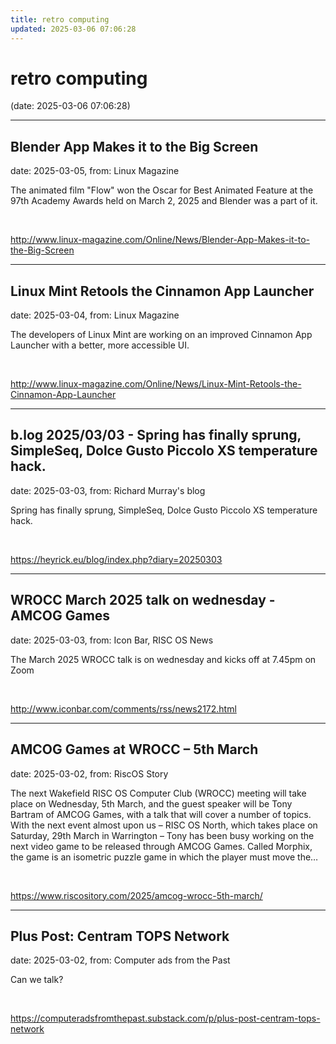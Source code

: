 ```yaml
---
title: retro computing
updated: 2025-03-06 07:06:28
---
```


# retro computing

(date: 2025-03-06 07:06:28)

---

## Blender App Makes it to the Big Screen

date: 2025-03-05, from: Linux Magazine

<p>The animated film &quot;Flow&quot; won the Oscar for Best Animated Feature at the 97th Academy Awards held on March 2, 2025 and Blender was a part of it.</p> 

<br> 

<http://www.linux-magazine.com/Online/News/Blender-App-Makes-it-to-the-Big-Screen>

---

## Linux Mint Retools the Cinnamon App Launcher

date: 2025-03-04, from: Linux Magazine

<p>The developers of Linux Mint are working on an improved Cinnamon App Launcher with a better, more accessible UI.</p> 

<br> 

<http://www.linux-magazine.com/Online/News/Linux-Mint-Retools-the-Cinnamon-App-Launcher>

---

## b.log 2025/03/03 - Spring has finally sprung, SimpleSeq, Dolce Gusto Piccolo XS temperature hack.

date: 2025-03-03, from: Richard Murray's blog

Spring has finally sprung, SimpleSeq, Dolce Gusto Piccolo XS temperature hack. 

<br> 

<https://heyrick.eu/blog/index.php?diary=20250303>

---

## WROCC March 2025 talk on wednesday -  AMCOG Games

date: 2025-03-03, from: Icon Bar, RISC OS News

The March 2025 WROCC talk is on wednesday and kicks off at 7.45pm on Zoom 

<br> 

<http://www.iconbar.com/comments/rss/news2172.html>

---

## AMCOG Games at WROCC – 5th March

date: 2025-03-02, from: RiscOS Story

The next Wakefield RISC OS Computer Club (WROCC) meeting will take place on Wednesday, 5th March, and the guest speaker will be Tony Bartram of AMCOG Games, with a talk that will cover a number of topics. With the next event almost upon us &#8211; RISC OS North, which takes place on Saturday, 29th March in Warrington &#8211; Tony has been busy working on the next video game to be released through AMCOG Games. Called Morphix, the game is an isometric puzzle game in which the player must move the&#8230; 

<br> 

<https://www.riscository.com/2025/amcog-wrocc-5th-march/>

---

## Plus Post: Centram TOPS Network

date: 2025-03-02, from: Computer ads from the Past

Can we talk? 

<br> 

<https://computeradsfromthepast.substack.com/p/plus-post-centram-tops-network>

